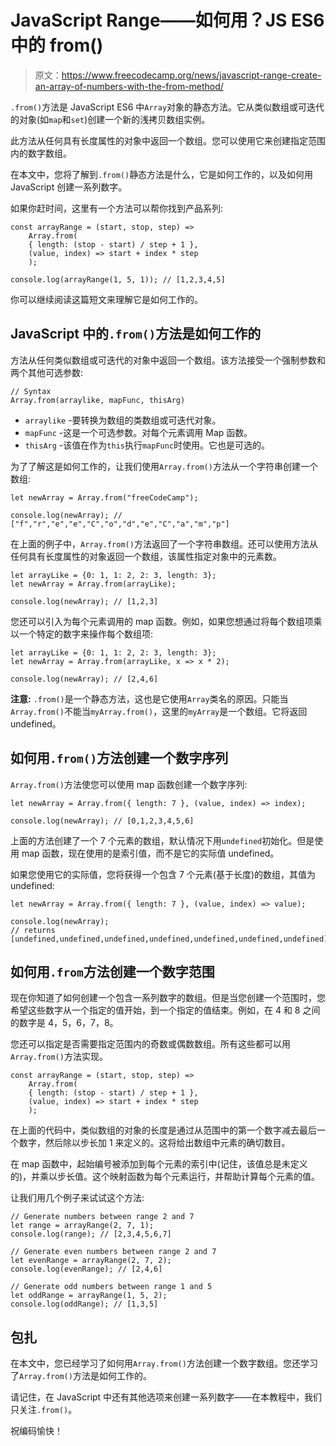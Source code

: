 # JavaScript Range——如何用？JS ES6 中的 from()

> 原文：<https://www.freecodecamp.org/news/javascript-range-create-an-array-of-numbers-with-the-from-method/>

`.from()`方法是 JavaScript ES6 中`Array`对象的静态方法。它从类似数组或可迭代的对象(如`map`和`set`)创建一个新的浅拷贝数组实例。

此方法从任何具有长度属性的对象中返回一个数组。您可以使用它来创建指定范围内的数字数组。

在本文中，您将了解到`.from()`静态方法是什么，它是如何工作的，以及如何用 JavaScript 创建一系列数字。

如果你赶时间，这里有一个方法可以帮你找到产品系列:

```
const arrayRange = (start, stop, step) =>
    Array.from(
    { length: (stop - start) / step + 1 },
    (value, index) => start + index * step
    );

console.log(arrayRange(1, 5, 1)); // [1,2,3,4,5] 
```

你可以继续阅读这篇短文来理解它是如何工作的。

## JavaScript 中的`.from()`方法是如何工作的

方法从任何类似数组或可迭代的对象中返回一个数组。该方法接受一个强制参数和两个其他可选参数:

```
// Syntax
Array.from(arraylike, mapFunc, thisArg) 
```

*   `arraylike` -要转换为数组的类数组或可迭代对象。
*   `mapFunc` -这是一个可选参数。对每个元素调用 Map 函数。
*   `thisArg` -该值在作为`this`执行`mapFunc`时使用。它也是可选的。

为了了解这是如何工作的，让我们使用`Array.from()`方法从一个字符串创建一个数组:

```
let newArray = Array.from("freeCodeCamp");

console.log(newArray); // ["f","r","e","e","C","o","d","e","C","a","m","p"] 
```

在上面的例子中，`Array.from()`方法返回了一个字符串数组。还可以使用方法从任何具有长度属性的对象返回一个数组，该属性指定对象中的元素数。

```
let arrayLike = {0: 1, 1: 2, 2: 3, length: 3};
let newArray = Array.from(arrayLike);

console.log(newArray); // [1,2,3] 
```

您还可以引入为每个元素调用的 map 函数。例如，如果您想通过将每个数组项乘以一个特定的数字来操作每个数组项:

```
let arrayLike = {0: 1, 1: 2, 2: 3, length: 3};
let newArray = Array.from(arrayLike, x => x * 2);

console.log(newArray); // [2,4,6] 
```

**注意:** `.from()`是一个静态方法，这也是它使用`Array`类名的原因。只能当`Array.from()`不能当`myArray.from()`，这里的`myArray`是一个数组。它将返回 undefined。

## 如何用`.from()`方法创建一个数字序列

`Array.from()`方法使您可以使用 map 函数创建一个数字序列:

```
let newArray = Array.from({ length: 7 }, (value, index) => index);

console.log(newArray); // [0,1,2,3,4,5,6] 
```

上面的方法创建了一个 7 个元素的数组，默认情况下用`undefined`初始化。但是使用 map 函数，现在使用的是索引值，而不是它的实际值 undefined。

如果您使用它的实际值，您将获得一个包含 7 个元素(基于长度)的数组，其值为 undefined:

```
let newArray = Array.from({ length: 7 }, (value, index) => value);

console.log(newArray); 
// returns [undefined,undefined,undefined,undefined,undefined,undefined,undefined] 
```

## 如何用`.from`方法创建一个数字范围

现在你知道了如何创建一个包含一系列数字的数组。但是当您创建一个范围时，您希望这些数字从一个指定的值开始，到一个指定的值结束。例如，在 4 和 8 之间的数字是 4，5，6，7，8。

您还可以指定是否需要指定范围内的奇数或偶数数组。所有这些都可以用`Array.from()`方法实现。

```
const arrayRange = (start, stop, step) =>
    Array.from(
    { length: (stop - start) / step + 1 },
    (value, index) => start + index * step
    ); 
```

在上面的代码中，类似数组的对象的长度是通过从范围中的第一个数字减去最后一个数字，然后除以步长加 1 来定义的。这将给出数组中元素的确切数目。

在 map 函数中，起始编号被添加到每个元素的索引中(记住，该值总是未定义的)，并乘以步长值。这个映射函数为每个元素运行，并帮助计算每个元素的值。

让我们用几个例子来试试这个方法:

```
// Generate numbers between range 2 and 7
let range = arrayRange(2, 7, 1);
console.log(range); // [2,3,4,5,6,7]

// Generate even numbers between range 2 and 7
let evenRange = arrayRange(2, 7, 2);
console.log(evenRange); // [2,4,6]

// Generate odd numbers between range 1 and 5
let oddRange = arrayRange(1, 5, 2);
console.log(oddRange); // [1,3,5] 
```

## 包扎

在本文中，您已经学习了如何用`Array.from()`方法创建一个数字数组。您还学习了`Array.from()`方法是如何工作的。

请记住，在 JavaScript 中还有其他选项来创建一系列数字——在本教程中，我们只关注`.from()`。

祝编码愉快！